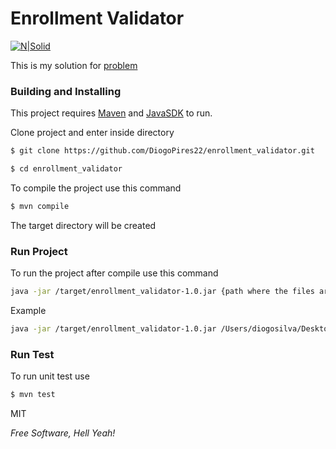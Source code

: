 # Enrollment Validator

[![N|Solid](https://api.travis-ci.org/DiogoPires22/enrollment_validator.svg?branch=master)](#)

This is my solution for [problem](/problem.txt)

### Building and Installing

This project requires [Maven](https://maven.apache.org/) and [JavaSDK](http://www.oracle.com/technetwork/pt/java/javase/downloads/index.html) to run.


Clone project and enter inside directory
```sh
$ git clone https://github.com/DiogoPires22/enrollment_validator.git

$ cd enrollment_validator
```
To compile the project use this command
```sh
$ mvn compile
```
The target directory will be created
### Run Project


To run the project after compile use this command
```sh
java -jar /target/enrollment_validator-1.0.jar {path where the files are}
```

Example
```sh
java -jar /target/enrollment_validator-1.0.jar /Users/diogosilva/Desktop/resources/
```

### Run Test
To run unit test use

```sh
$ mvn test
```



MIT


*Free Software, Hell Yeah!*
